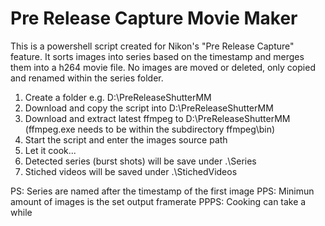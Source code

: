 # Pre Release Capture Movie Maker # 

This is a powershell script created for Nikon's "Pre Release Capture" feature.
It sorts images into series based on the timestamp and merges them into a h264 movie file.
No images are moved or deleted, only copied and renamed within the series folder.

1. Create a folder e.g. D:\PreReleaseShutterMM
2. Download and copy the script into D:\PreReleaseShutterMM
2. Download and extract latest ffmpeg to D:\PreReleaseShutterMM (ffmpeg.exe needs to be within the subdirectory ffmpeg\bin)
3. Start the script and enter the images source path
4. Let it cook...
5. Detected series (burst shots) will be save under .\Series
5. Stiched videos will be saved under .\StichedVideos

PS: Series are named after the timestamp of the first image
PPS: Minimun amount of images is the set output framerate
PPPS: Cooking can take a while
